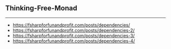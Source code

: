 ## Thinking-Free-Monad
---

* https://fsharpforfunandprofit.com/posts/dependencies/
* https://fsharpforfunandprofit.com/posts/dependencies-2/
* https://fsharpforfunandprofit.com/posts/dependencies-3/
* https://fsharpforfunandprofit.com/posts/dependencies-4/
